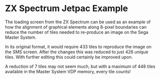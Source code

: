 # ZX Spectrum Jetpac Example

The loading screen from the ZX Spectrum can be used as an example of how the
alignment of graphical elements along 8-pixel boundaries can reduce the number
of tiles needed to re-produce an image on the Sega Master System.

In its original format, it would require 433 tiles to reproduce the image on
the SMS screen. After the changes this was reduced to just 426 unique tiles.
With further editing this could certainly be improved upon.

A reduction of 7 tiles may not seem much, but with a maximum of 448 tiles
available in the Master System VDP memory, every tile counts!
